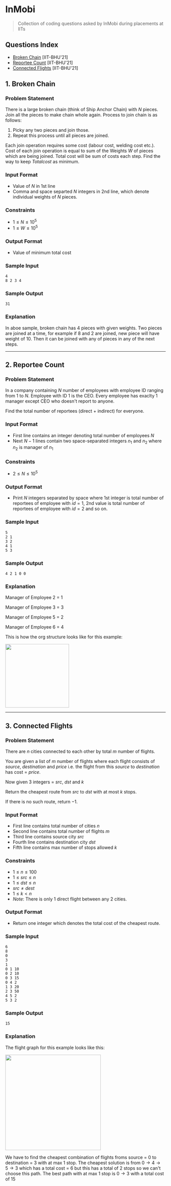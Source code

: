# InMobi
> Collection of coding questions asked by InMobi during placements at IITs

## Questions Index

* [Broken Chain](#1-broken-chain) [IIT-BHU'21]
* [Reportee Count](#2-reportee-count) [IIT-BHU'21]
* [Connected Flights](#3-connected-flights) [IIT-BHU'21]

## 1. Broken Chain

### Problem Statement

There is a large broken chain (think of Ship Anchor Chain) with $N$ pieces. Join all the pieces to make chain whole again. Process to join chain is as follows:

1. Picky any two pieces and join those.
2. Repeat this process until all pieces are joined.

Each join operation requires some cost (labour cost, welding cost etc.). Cost of each join operation is equal to sum of the Weights $W$ of pieces which are being joined. Total cost will be sum of costs each step. Find the way to keep $Total cost$ as minimum.

### Input Format

* Value of $N$ in $1$st line
* Comma and space separted $N$ integers in $2$nd line, which denote individual weights of $N$ pieces. 

### Constraints

* $1 \leq N \leq 10^5$
* $1 \leq W \leq 10^5$

### Output Format

* Value of minimum total cost

### Sample Input

```shell
4
8 2 3 4
```

### Sample Output

```shell
31
```

### Explanation

In aboe sample, broken chain has 4 pieces with given weights. Two pieces are joined at a time, for example if $8$ and $2$ are joined, new piece will have weight of $10$. Then it can be joined with any of pieces in any of the next steps.

---

## 2. Reportee Count

### Problem Statement

In a company containing $N$ number of employees with employee ID ranging from $1$ to $N$. Employee with ID $1$ is the CEO. Every employee has exaclty $1$ manager except CEO who doesn't report to anyone. 

Find the total number of reportees (direct + indirect) for everyone.

### Input Format

* First line contains an integer denoting total number of employees $N$
* Next $N - 1$ lines contain two space-separated integers $n_1$ and $n_2$ where $n_2$ is manager of $n_1$

### Constraints

* $2 \leq N \leq 10^5$

### Output Format

* Print $N$ integers separated by space where $1$st integer is total number of reportees of employee with $id = 1$, $2$nd value is total number of reportees of employee with $id = 2$ and so on.

### Sample Input

```shell
5
2 1
3 2
4 1
5 3
```

### Sample Output

```shell
4 2 1 0 0
```

### Explanation

Manager of Employee 2 = 1

Manager of Employee 3 = 3

Manager of Employee 5 = 2

Manager of Employee 6 = 4

This is how the org structure looks like for this example:

<img src="https://github.com/mrsac7/placement-resources/blob/main/InMobi/fig1.png" width="200">

---

## 3. Connected Flights

### Problem Statement

There are $n$ cities connected to each other by total $m$ number of flights.

You are given a list of $m$ number of flights where each flight consists of $source, \ destination$ and $price$ i.e. the flight from this $source$ to $destination$ has cost = $price$.

Now given $3$ integers = $src, \ dst$ and $k$

Return the cheapest route from $src$ to $dst$ with at most $k$ stops.

If there is no such route, return $-1$.

### Input Format

* First line contains total number of cities $n$
* Second line contains total number of flights $m$
* Third line contains source city $src$
* Fourth line contains destination city $dst$
* Fifth line contains max number of stops allowed $k$

### Constraints

* $1 \leq n \leq 100$
* $1 \leq src \leq n$
* $1 \leq dst \leq n$
* $src \neq dest$
* $1 \leq k \lt n$
* $Note:$ There is only 1 direct flight between any $2$ cities.

### Output Format

* Return one integer which denotes the total cost of the cheapest route.

### Sample Input

```shell
6
8
0
3
1
0 1 10
0 2 10
0 3 15
0 4 2
1 3 20
2 3 50
4 5 2
5 3 2
```

### Sample Output

```shell
15
```

### Explanation

The flight graph for this example looks like this:

<img src="https://github.com/mrsac7/placement-resources/blob/main/InMobi/fig2.png" width="300">

We have to find the cheapest combination of flights froms source = $0$ to destination = $3$ with at max $1$ stop. The cheapest solution is from $0 \rightarrow 4 \rightarrow 5 \rightarrow 3$ which has a total cost = $6$ but this has a total of $2$ stops so we can't choose this path. The best path with at max $1$ stop is $0 \rightarrow 3$ with a total cost of $15$


